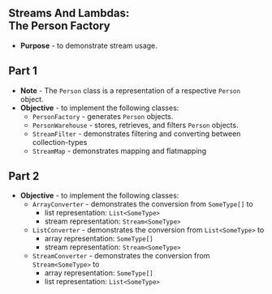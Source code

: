 ## Streams And Lambdas:<br>The Person Factory
* **Purpose** - to demonstrate stream usage.

## Part 1 
* **Note** - The `Person` class is a representation of a respective `Person` object.
* **Objective** - to implement the following classes:
	* `PersonFactory` - generates `Person` objects.
	* `PersonWarehouse` - stores, retrieves, and filters `Person` objects.
	* `StreamFilter` - demonstrates filtering and converting between collection-types
	* `StreamMap` - demonstrates mapping and flatmapping

## Part 2
* **Objective** - to implement the following classes:
	* `ArrayConverter` - demonstrates the conversion from `SomeType[]` to
		* list representation: `List<SomeType>`
		* stream representation: `Stream<SomeType>`
	* `ListConverter` - demonstrates the conversion from `List<SomeType>` to
		* array representation: `SomeType[]`
		* stream representation: `Stream<SomeType>`
	* `StreamConverter` - demonstrates the conversion from `Stream<SomeType>` to
		* array representation: `SomeType[]`
		* list representation: `List<SomeType>`

